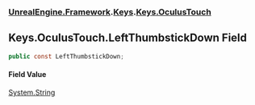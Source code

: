 ### [UnrealEngine.Framework](./UnrealEngine-Framework.md 'UnrealEngine.Framework').[Keys](./UnrealEngine-Framework-Keys.md 'UnrealEngine.Framework.Keys').[Keys.OculusTouch](./UnrealEngine-Framework-Keys-OculusTouch.md 'UnrealEngine.Framework.Keys.OculusTouch')
## Keys.OculusTouch.LeftThumbstickDown Field
  
```csharp
public const LeftThumbstickDown;
```
#### Field Value
[System.String](https://docs.microsoft.com/en-us/dotnet/api/System.String 'System.String')  
